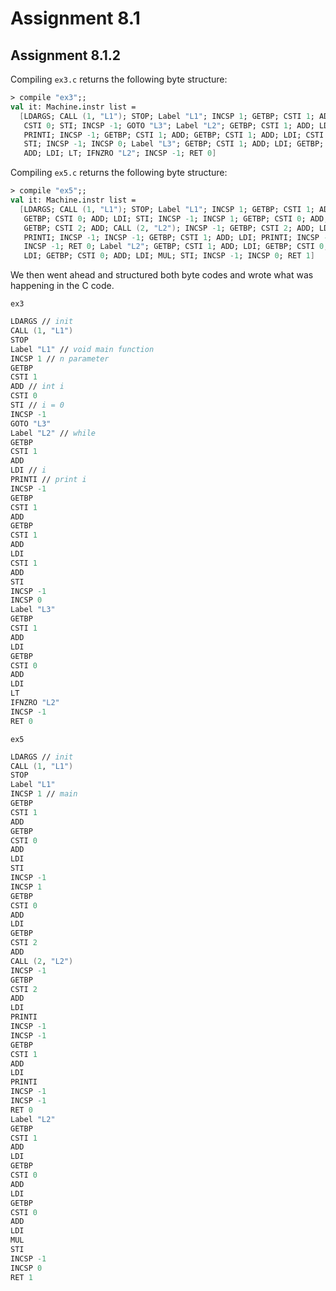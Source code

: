 # Assignment 8.1

## Assignment 8.1.2

Compiling `ex3.c` returns the following byte structure:

```fsharp
> compile "ex3";;
val it: Machine.instr list =
  [LDARGS; CALL (1, "L1"); STOP; Label "L1"; INCSP 1; GETBP; CSTI 1; ADD;
   CSTI 0; STI; INCSP -1; GOTO "L3"; Label "L2"; GETBP; CSTI 1; ADD; LDI;
   PRINTI; INCSP -1; GETBP; CSTI 1; ADD; GETBP; CSTI 1; ADD; LDI; CSTI 1; ADD;
   STI; INCSP -1; INCSP 0; Label "L3"; GETBP; CSTI 1; ADD; LDI; GETBP; CSTI 0;
   ADD; LDI; LT; IFNZRO "L2"; INCSP -1; RET 0]
```

Compiling `ex5.c` returns the following byte structure:

```fsharp
> compile "ex5";;
val it: Machine.instr list =
  [LDARGS; CALL (1, "L1"); STOP; Label "L1"; INCSP 1; GETBP; CSTI 1; ADD;
   GETBP; CSTI 0; ADD; LDI; STI; INCSP -1; INCSP 1; GETBP; CSTI 0; ADD; LDI;
   GETBP; CSTI 2; ADD; CALL (2, "L2"); INCSP -1; GETBP; CSTI 2; ADD; LDI;
   PRINTI; INCSP -1; INCSP -1; GETBP; CSTI 1; ADD; LDI; PRINTI; INCSP -1;
   INCSP -1; RET 0; Label "L2"; GETBP; CSTI 1; ADD; LDI; GETBP; CSTI 0; ADD;
   LDI; GETBP; CSTI 0; ADD; LDI; MUL; STI; INCSP -1; INCSP 0; RET 1]
```

We then went ahead and structured both byte codes and wrote what was happening in the C code.

`ex3`

```fsharp
LDARGS // init
CALL (1, "L1")
STOP
Label "L1" // void main function
INCSP 1 // n parameter
GETBP
CSTI 1
ADD // int i
CSTI 0
STI // i = 0
INCSP -1
GOTO "L3"
Label "L2" // while
GETBP
CSTI 1
ADD
LDI // i
PRINTI // print i
INCSP -1
GETBP
CSTI 1
ADD
GETBP
CSTI 1
ADD
LDI
CSTI 1
ADD
STI
INCSP -1
INCSP 0
Label "L3"
GETBP
CSTI 1
ADD
LDI
GETBP
CSTI 0
ADD
LDI
LT
IFNZRO "L2"
INCSP -1
RET 0

```

`ex5`

```fsharp
LDARGS // init
CALL (1, "L1") 
STOP
Label "L1"
INCSP 1 // main
GETBP
CSTI 1
ADD
GETBP
CSTI 0
ADD
LDI
STI
INCSP -1
INCSP 1
GETBP
CSTI 0
ADD
LDI
GETBP
CSTI 2
ADD
CALL (2, "L2")
INCSP -1
GETBP
CSTI 2
ADD
LDI
PRINTI
INCSP -1
INCSP -1
GETBP
CSTI 1
ADD
LDI
PRINTI
INCSP -1
INCSP -1
RET 0
Label "L2"
GETBP
CSTI 1
ADD
LDI
GETBP
CSTI 0
ADD
LDI
GETBP
CSTI 0
ADD
LDI
MUL
STI
INCSP -1
INCSP 0
RET 1
```
